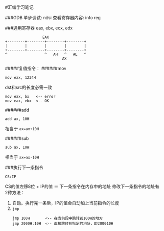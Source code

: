 #汇编学习笔记

###GDB
单步调试: ni/si
查看寄存器内容: info reg

###通用寄存器
eax, ebx, ecx, edx
```
                 EAX
+--------+--------+--------+--------+
|        |        |        |        |
+--------+--------+--------+--------+
^                 ^   AH   ^   AL   ^
                          AX
```
#####复值指令：
######mov
```
mov eax, 1234H
```
dst和src的长度必需一致
```
mov eax, bx   <-- error
mov eax, ebx  <-- OK
```

######add
```
add ax, 10H
```
相当于 `ax=ax+10H`

######sub
```
sub ax, 10H
```
相当于 `ax=ax-10H`

###执行下一条指令
```
CS:IP
```
CS的值左移8位 + IP的值 ＝ 下一条指令在内存中的地址
修改下一条指令的地址有2种方法：
1. 自动。执行完一条后，IP的值会自动加上当前指令的长度
2. `jmp`
	```
	jmp 100H       <-- 在当前段中跳转到100H的地方
	jmp 2000H:10H  <-- 直接跳转到指定的地址，即200010H
	```
